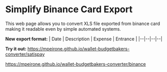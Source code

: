 # Simplify Binance Card Export
This web page allows you to convert XLS file exported from binance card making it readable even by simple automated systems.

**New export format:**
| Date | Description | Expense | Entrance |
|--|--|--|--|

**Try it out:**
https://mpeirone.github.io/wallet-budgetbakers-converter/satispay

https://mpeirone.github.io/wallet-budgetbakers-converter/binance
